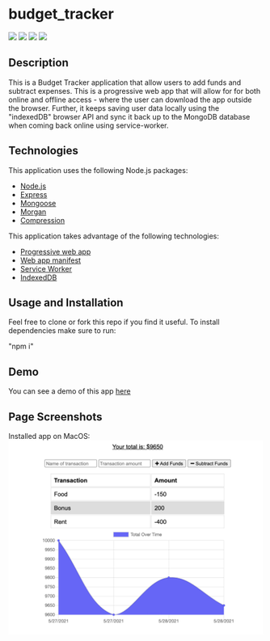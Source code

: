 # budget_tracker

[![](https://img.shields.io/badge/javascript-79%25-yellow)]()
[![](https://img.shields.io/badge/html-15%25-blue)]()
[![](https://img.shields.io/badge/CSS-5%25-red)]()
[![](https://img.shields.io/badge/shell-1%25-red)]()

## Description

This is a Budget Tracker application that allow users to add funds and subtract expenses. This is a progressive web app that will allow for for both online and offline access - where the user can download the app outside the browser. Further, it keeps saving user data locally using the "indexedDB" browser API and sync it back up to the MongoDB database when coming back online using service-worker.

## Technologies

This application uses the following Node.js packages:

- [Node.js](https://nodejs.org/en/)
- [Express](https://expressjs.com/)
- [Mongoose](https://www.npmjs.com/package/mongoose)
- [Morgan](https://www.npmjs.com/package/morgan)
- [Compression](https://www.npmjs.com/package/compression)

This application takes advantage of the following technologies:

- [Progressive web app](https://web.dev/progressive-web-apps/)
- [Web app manifest](https://web.dev/add-manifest/)
- [Service Worker](https://developer.mozilla.org/en-US/docs/Web/API/Service_Worker_API)
- [IndexedDB](https://developer.mozilla.org/en-US/docs/Web/API/IndexedDB_API)

## Usage and Installation

Feel free to clone or fork this repo if you find it useful. To install dependencies make sure to run:

"npm i"

## Demo

You can see a demo of this app [here](https://dry-caverns-82787.herokuapp.com/)

## Page Screenshots

Installed app on MacOS:
![ReadMe_ScreenShot_MacOS](budgetAppPic.png)
